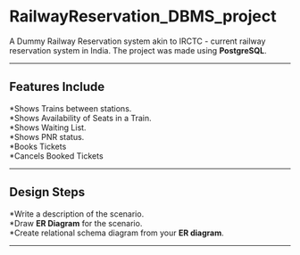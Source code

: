# RailwayReservation_DBMS_project
A Dummy Railway Reservation system akin to IRCTC - current railway reservation system in India. The project was made using **PostgreSQL**.

----------

## Features Include<br /> 
*Shows Trains between stations.<br /> 
*Shows Availability of Seats in a Train.<br /> 
*Shows Waiting List.<br /> 
*Shows PNR status.<br />
*Books Tickets<br /> 
*Cancels Booked Tickets<br /> 

-----------------
## Design Steps<br />
*Write a description of the scenario.<br /> 
*Draw **ER Diagram** for the scenario. <br />
*Create relational schema diagram from your **ER diagram**.<br />

--------------------
